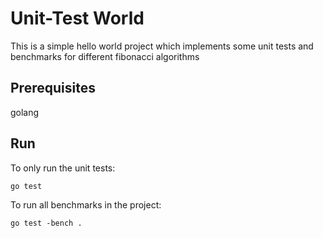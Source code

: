 # Unit-Test World

This is a simple hello world project which implements some unit tests and benchmarks for different fibonacci algorithms

## Prerequisites

golang

## Run

To only run the unit tests:

`go test` 

To run all benchmarks in the project:

`go test -bench .` 